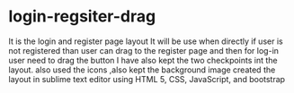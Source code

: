 # login-regsiter-drag
It is the login and register page layout It will be use when directly if user is not registered than user can drag to the register page and then for log-in user need to drag the button
I have also kept the two checkpoints int the layout. also used the icons ,also kept the background image
created the layout in sublime text editor using HTML 5, CSS, JavaScript, and bootstrap 
